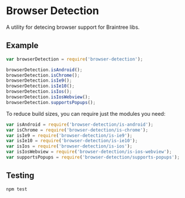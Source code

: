 Browser Detection
=================

A utility for detecing browser support for Braintree libs.

## Example

```js
var browserDetection = require('browser-detection');

browserDetection.isAndroid();
browserDetection.isChrome();
browserDetection.isIe9();
browserDetection.isIe10();
browserDetection.isIos();
browserDetection.isIosWebview();
browserDetection.supportsPopups();
```

To reduce build sizes, you can require just the modules you need:

```js
var isAndroid = require('browser-detection/is-android');
var isChrome = require('browser-detection/is-chrome');
var isIe9 = require('browser-detection/is-ie9');
var isIe10 = require('browser-detection/is-ie10');
var isIos = require('browser-detection/is-ios');
var isIosWebview = require('browser-detection/is-ios-webview');
var supportsPopups = require('browser-detection/supports-popups');
```

## Testing

```sh
npm test
```
